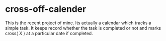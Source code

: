 # cross-off-calender
This is the recent project of mine. Its actually a calendar which tracks a simple task. It keeps record whether the task is completed or not and marks cross( X ) at a particular date if completed.
